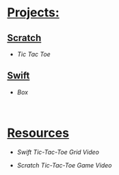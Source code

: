 # **[Projects:](https://github.com/pptbasyurt/pelinbasyurt/tree/main/Projects)**



## [Scratch](https://github.com/pptbasyurt/pelinbasyurt/tree/main/Projects/Block_Coding)

- *Tic Tac Toe*


## [Swift](https://github.com/pptbasyurt/pelinbasyurt/tree/main/Projects/Swift)

- *Box*

<br>

# **[Resources](https://github.com/pptbasyurt/pelinbasyurt/tree/main/Resources)**

- *Swift Tic-Tac-Toe Grid Video*

- *Scratch Tic-Tac-Toe Game Video*

